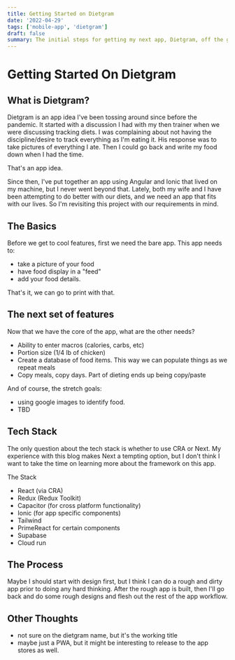 ```yaml
---
title: Getting Started on Dietgram
date: '2022-04-29'
tags: ['mobile-app', 'dietgram']
draft: false
summary: The initial steps for getting my next app, Dietgram, off the ground.
---
```


# Getting Started On Dietgram

## What is Dietgram?

Dietgram is an app idea I've been tossing around since before the pandemic. It started with a discussion I had with my then trainer when we were discussing tracking diets. I was complaining about not having the discipline/desire to track everything as I'm eating it. His response was to take pictures of everything I ate. Then I could go back and write my food down when I had the time.

That's an app idea.

Since then, I've put together an app using Angular and Ionic that lived on my machine, but I never went beyond that. Lately, both my wife and I have been attempting to do better with our diets, and we need an app that fits with our lives. So I'm revisiting this project with our requirements in mind.

## The Basics

Before we get to cool features, first we need the bare app. This app needs to:

- take a picture of your food
- have food display in a "feed"
- add your food details.

That's it, we can go to print with that.

## The next set of features

Now that we have the core of the app, what are the other needs?

- Ability to enter macros (calories, carbs, etc)
- Portion size (1/4 lb of chicken)
- Create a database of food items. This way we can populate things as we repeat meals
- Copy meals, copy days. Part of dieting ends up being copy/paste

And of course, the stretch goals:

- using google images to identify food.
- TBD

## Tech Stack

The only question about the tech stack is whether to use CRA or Next. My experience with this blog makes Next a tempting option, but I don't think I want to take the time on learning more about the framework on this app.

The Stack

- React (via CRA)
- Redux (Redux Toolkit)
- Capacitor (for cross platform functionality)
- Ionic (for app specific components)
- Tailwind
- PrimeReact for certain components
- Supabase
- Cloud run

## The Process

Maybe I should start with design first, but I think I can do a rough and dirty app prior to doing any hard thinking. After the rough app is built, then I'll go back and do some rough designs and flesh out the rest of the app workflow.

## Other Thoughts

- not sure on the dietgram name, but it's the working title
- maybe just a PWA, but it might be interesting to release to the app stores as well.

